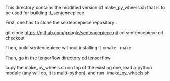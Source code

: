 This directory contains the modified version of make_py_wheels.sh that is to be used for building tf_sentencepiece.

First, one has to clone the sentencepiece repository : 

  git clone https://github.com/google/sentencepiece.git
  cd sentencepiece
  git checkout <some tag>

Then, build sentencepiece without installing it
  cmake . 
  make

Then, go in the tensorflow directory
  cd tensorflow

copy the make_py_wheels.sh on top of the existing one, load a python module (any will do, it is multi-python), and run ./make_py_wheels.sh


